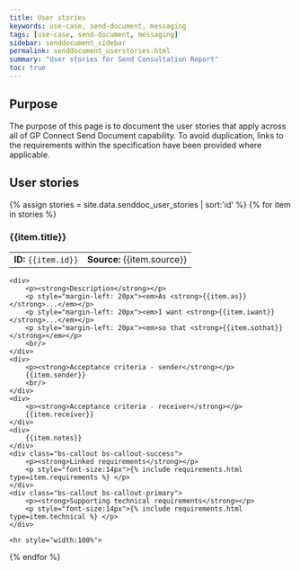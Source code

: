 ```yaml
---
title: User stories
keywords: use-case, send-document, messaging
tags: [use-case, send-document, messaging]
sidebar: senddocument_sidebar
permalink: senddocument_userstories.html
summary: "User stories for Send Consultation Report"
toc: true
---
```



## Purpose ##

The purpose of this page is to document the user stories that apply across all of GP Connect Send Document capability. To avoid duplication, links to the requirements within the specification have been provided where applicable.

## User stories ##

<div>
{% assign stories = site.data.senddoc_user_stories | sort:'id' %}
{% for item in stories %}

<h3> {{item.title}} </h3>

<table class='resource-attributes'>
  <tr>
	<td><strong>ID: </strong><code>{{item.id}}</code></td>
	<td><strong>Source: </strong>{{item.source}}</td>
  </tr>
</table>


	<div>	
		<p><strong>Description</strong></p>
		<p style="margin-left: 20px"><em>As <strong>{{item.as}}</strong>...</em></p>
		<p style="margin-left: 20px"><em>I want <strong>{{item.iwant}}</strong>...</em></p>
		<p style="margin-left: 20px"><em>so that <strong>{{item.sothat}}</strong></em></p>
		<br/>
	</div>
	<div>	
		<p><strong>Acceptance criteria - sender</strong></p>
		{{item.sender}}
		<br/>
	</div>
	<div>	
		<p><strong>Acceptance criteria - receiver</strong></p>
		{{item.receiver}}
	</div>	
	<div>	
		{{item.notes}}
	</div>	
	<div class="bs-callout bs-callout-success">
		<p><strong>Linked requirements</strong></p>
		<p style="font-size:14px">{% include requirements.html type=item.requirements %} </p>
	</div>
	<div class="bs-callout bs-callout-primary">
		<p><strong>Supporting technical requirements</strong></p>
		<p style="font-size:14px">{% include requirements.html type=item.technical %} </p>
	</div>
	
	<hr style="width:100%">
		


{% endfor %}
